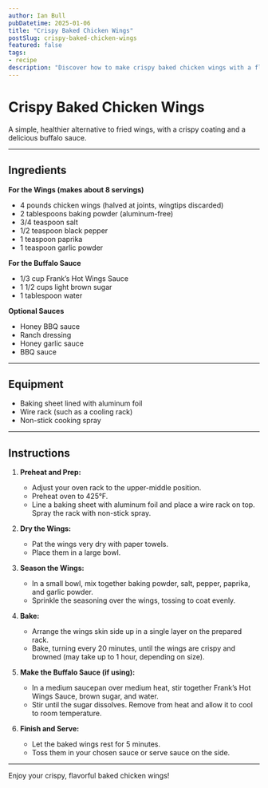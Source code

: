 ```yaml
---
author: Ian Bull
pubDatetime: 2025-01-06
title: "Crispy Baked Chicken Wings"
postSlug: crispy-baked-chicken-wings
featured: false
tags:
- recipe
description: "Discover how to make crispy baked chicken wings with a flavorful coating and delicious buffalo sauce, offering a healthier alternative to traditional fried wings."
---
```


# Crispy Baked Chicken Wings

A simple, healthier alternative to fried wings, with a crispy coating and a delicious buffalo sauce.

---

## Ingredients

**For the Wings (makes about 8 servings)**  
- 4 pounds chicken wings (halved at joints, wingtips discarded)  
- 2 tablespoons baking powder (aluminum-free)  
- 3/4 teaspoon salt  
- 1/2 teaspoon black pepper  
- 1 teaspoon paprika  
- 1 teaspoon garlic powder  

**For the Buffalo Sauce**  
- 1/3 cup Frank’s Hot Wings Sauce  
- 1 1/2 cups light brown sugar  
- 1 tablespoon water  

**Optional Sauces**  
- Honey BBQ sauce  
- Ranch dressing  
- Honey garlic sauce  
- BBQ sauce  

---

## Equipment
- Baking sheet lined with aluminum foil  
- Wire rack (such as a cooling rack)  
- Non-stick cooking spray  

---

## Instructions

1. **Preheat and Prep:**  
   - Adjust your oven rack to the upper-middle position.  
   - Preheat oven to 425°F.  
   - Line a baking sheet with aluminum foil and place a wire rack on top. Spray the rack with non-stick spray.

2. **Dry the Wings:**  
   - Pat the wings very dry with paper towels.  
   - Place them in a large bowl.

3. **Season the Wings:**  
   - In a small bowl, mix together baking powder, salt, pepper, paprika, and garlic powder.  
   - Sprinkle the seasoning over the wings, tossing to coat evenly.

4. **Bake:**  
   - Arrange the wings skin side up in a single layer on the prepared rack.  
   - Bake, turning every 20 minutes, until the wings are crispy and browned (may take up to 1 hour, depending on size).

5. **Make the Buffalo Sauce (if using):**  
   - In a medium saucepan over medium heat, stir together Frank’s Hot Wings Sauce, brown sugar, and water.  
   - Stir until the sugar dissolves. Remove from heat and allow it to cool to room temperature.

6. **Finish and Serve:**  
   - Let the baked wings rest for 5 minutes.  
   - Toss them in your chosen sauce or serve sauce on the side.  

---

Enjoy your crispy, flavorful baked chicken wings!
